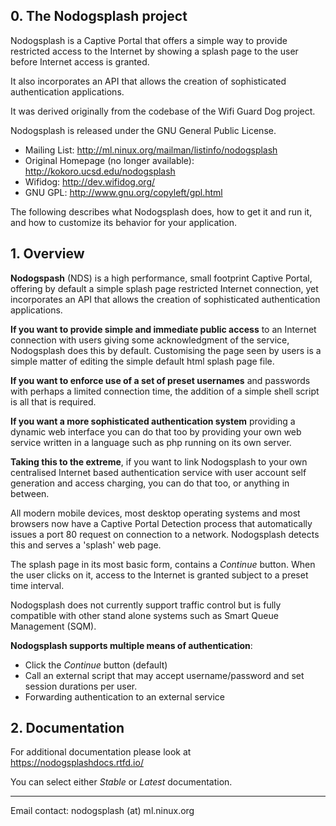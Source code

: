 ## 0. The Nodogsplash project

Nodogsplash is a Captive Portal that offers a simple way to provide restricted access to the Internet by showing a splash page to the user before Internet access is granted.

It also incorporates an API that allows the creation of sophisticated authentication applications.

It was derived originally from the codebase of the Wifi Guard Dog project.

Nodogsplash is released under the GNU General Public License.

* Mailing List: http://ml.ninux.org/mailman/listinfo/nodogsplash
* Original Homepage (no longer available): http://kokoro.ucsd.edu/nodogsplash
* Wifidog: http://dev.wifidog.org/
* GNU GPL: http://www.gnu.org/copyleft/gpl.html

The following describes what Nodogsplash does, how to get it and run it, and
how to customize its behavior for your application.

## 1. Overview

**Nodogspash** (NDS) is a high performance, small footprint Captive Portal, offering by default a simple splash page restricted Internet connection, yet incorporates an API that allows the creation of sophisticated authentication applications.

**If you want to provide simple and immediate public access** to an Internet connection with users giving some acknowledgment of the service, Nodogsplash does this by default.
Customising the page seen by users is a simple matter of editing the simple default html splash page file.

**If you want to enforce use of a set of preset usernames** and passwords with perhaps a limited connection time, the addition of a simple shell script is all that is required.

**If you want a more sophisticated authentication system** providing a dynamic web interface you can do that too by providing your own web service written in a language such as php running on its own server.

**Taking this to the extreme**, if you want to link Nodogsplash to your own centralised Internet based authentication service with user account self generation and access charging, you can do that too, or anything in between.

All modern mobile devices, most desktop operating systems and most browsers now have a Captive Portal Detection process that automatically issues a port 80 request on connection to a network. Nodogsplash detects this and serves a 'splash' web page.

The splash page in its most basic form, contains a *Continue* button. When the user clicks on it, access to the Internet is granted subject to a preset time interval.

Nodogsplash does not currently support traffic control but is fully compatible with other stand alone systems such as Smart Queue Management (SQM).

**Nodogsplash supports multiple means of authentication**:

- Click the *Continue* button (default)
- Call an external script that may accept username/password and set session durations per user.
- Forwarding authentication to an external service


## 2. Documentation

For additional documentation please look at https://nodogsplashdocs.rtfd.io/

You can select either *Stable* or *Latest* documentation.

---

Email contact: nodogsplash (at) ml.ninux.org
